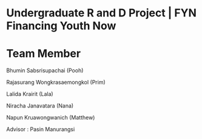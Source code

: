 # Undergraduate R and D Project | FYN Financing Youth Now
# Team Member
Bhumin Sabsrisupachai (Pooh)

Rajasurang Wongkrasaemongkol (Prim)

Lalida Krairit (Lala)

Niracha Janavatara (Nana)

Napun Kruawongwanich (Matthew)

Advisor : Pasin Manurangsi
